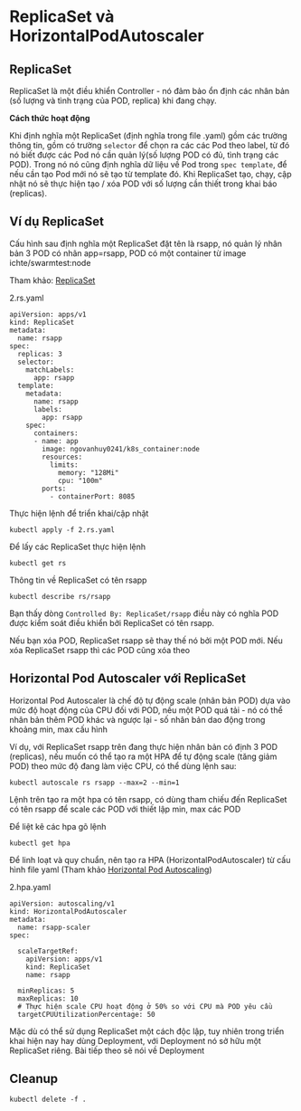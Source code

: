 # ReplicaSet và HorizontalPodAutoscaler

## ReplicaSet

ReplicaSet là một điều khiển Controller - nó đảm bảo ổn định các nhân bản (số lượng và tình trạng của POD, replica) khi đang chạy.

**Cách thức hoạt động**

Khi định nghĩa một ReplicaSet (định nghĩa trong file .yaml) gồm các trường thông tin, gồm có trường `selector` để chọn ra các các Pod theo label, từ đó nó biết được các Pod nó cần quản lý(số lượng POD có đủ, tình trạng các POD). Trong nó nó cũng định nghĩa dữ liệu về Pod trong `spec template`, để nếu cần tạo Pod mới nó sẽ tạo từ template đó. Khi ReplicaSet tạo, chạy, cập nhật nó sẽ thực hiện tạo / xóa POD với số lượng cần thiết trong khai báo (replicas).

## Ví dụ ReplicaSet

Cấu hình sau định nghĩa một ReplicaSet đặt tên là rsapp, nó quản lý nhân bản 3 POD có nhãn app=rsapp, POD có một container từ image ichte/swarmtest:node

Tham khảo: [ReplicaSet](https://kubernetes.io/docs/concepts/workloads/controllers/replicaset/)

2.rs.yaml
```
apiVersion: apps/v1
kind: ReplicaSet
metadata:
  name: rsapp
spec:
  replicas: 3
  selector:
    matchLabels:
      app: rsapp
  template:
    metadata:
      name: rsapp
      labels:
        app: rsapp
    spec:
      containers:
      - name: app
        image: ngovanhuy0241/k8s_container:node
        resources:
          limits:
            memory: "128Mi"
            cpu: "100m"
        ports:
          - containerPort: 8085
```
Thực hiện lệnh để triển khai/cập nhật
```
kubectl apply -f 2.rs.yaml
```
Để lấy các ReplicaSet thực hiện lệnh
```
kubectl get rs
```
Thông tin về ReplicaSet có tên rsapp
```
kubectl describe rs/rsapp
```

Bạn thấy dòng `Controlled By: ReplicaSet/rsapp` điều này có nghĩa POD được kiểm soát điều khiển bởi ReplicaSet có tên rsapp.

Nếu bạn xóa POD, ReplicaSet rsapp sẽ thay thế nó bởi một POD mới. Nếu xóa ReplicaSet rsapp thì các POD cũng xóa theo

## Horizontal Pod Autoscaler với ReplicaSet

Horizontal Pod Autoscaler là chế độ tự động scale (nhân bản POD) dựa vào mức độ hoạt động của CPU đối với POD, nếu một POD quá tải - nó có thể nhân bản thêm POD khác và ngược lại - số nhân bản dao động trong khoảng min, max cấu hình

Ví dụ, với ReplicaSet rsapp trên đang thực hiện nhân bản có định 3 POD (replicas), nếu muốn có thể tạo ra một HPA để tự động scale (tăng giảm POD) theo mức độ đang làm việc CPU, có thể dùng lệnh sau:

```
kubectl autoscale rs rsapp --max=2 --min=1
```
Lệnh trên tạo ra một hpa có tên rsapp, có dùng tham chiếu đến ReplicaSet có tên rsapp để scale các POD với thiết lập min, max các POD

Để liệt kê các hpa gõ lệnh

```
kubectl get hpa
```

Để linh loạt và quy chuẩn, nên tạo ra HPA (HorizontalPodAutoscaler) từ cấu hình file yaml (Tham khảo
[Horizontal Pod Autoscaling](https://kubernetes.io/docs/tasks/run-application/horizontal-pod-autoscale/))

2.hpa.yaml
```
apiVersion: autoscaling/v1
kind: HorizontalPodAutoscaler
metadata:
  name: rsapp-scaler
spec:

  scaleTargetRef:
    apiVersion: apps/v1
    kind: ReplicaSet
    name: rsapp

  minReplicas: 5
  maxReplicas: 10
  # Thực hiện scale CPU hoạt động ở 50% so với CPU mà POD yêu cầu
  targetCPUUtilizationPercentage: 50
```

Mặc dù có thể sử dụng ReplicaSet một cách độc lập, tuy nhiên trong triển khai hiện nay hay dùng Deployment, với Deployment nó sở hữu một ReplicaSet riêng. Bài tiếp theo sẽ nói về Deployment

## Cleanup

```
kubectl delete -f .
```
